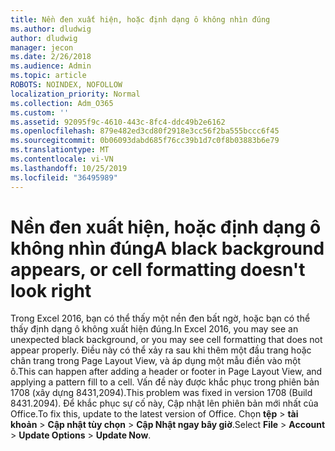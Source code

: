 ```yaml
---
title: Nền đen xuất hiện, hoặc định dạng ô không nhìn đúng
ms.author: dludwig
author: dludwig
manager: jecon
ms.date: 2/26/2018
ms.audience: Admin
ms.topic: article
ROBOTS: NOINDEX, NOFOLLOW
localization_priority: Normal
ms.collection: Adm_O365
ms.custom: ''
ms.assetid: 92095f9c-4610-443c-8fc4-ddc49b2e6162
ms.openlocfilehash: 879e482ed3cd80f2918e3cc56f2ba555bccc6f45
ms.sourcegitcommit: 0b06093dabd685f76cc39b1d7c0f8b03883b6e79
ms.translationtype: MT
ms.contentlocale: vi-VN
ms.lasthandoff: 10/25/2019
ms.locfileid: "36495989"
---
```

# <a name="a-black-background-appears-or-cell-formatting-doesnt-look-right"></a><span data-ttu-id="f7ce9-102">Nền đen xuất hiện, hoặc định dạng ô không nhìn đúng</span><span class="sxs-lookup"><span data-stu-id="f7ce9-102">A black background appears, or cell formatting doesn't look right</span></span>

<span data-ttu-id="f7ce9-103">Trong Excel 2016, bạn có thể thấy một nền đen bất ngờ, hoặc bạn có thể thấy định dạng ô không xuất hiện đúng.</span><span class="sxs-lookup"><span data-stu-id="f7ce9-103">In Excel 2016, you may see an unexpected black background, or you may see cell formatting that does not appear properly.</span></span> <span data-ttu-id="f7ce9-104">Điều này có thể xảy ra sau khi thêm một đầu trang hoặc chân trang trong Page Layout View, và áp dụng một mẫu điền vào một ô.</span><span class="sxs-lookup"><span data-stu-id="f7ce9-104">This can happen after adding a header or footer in Page Layout View, and applying a pattern fill to a cell.</span></span> <span data-ttu-id="f7ce9-105">Vấn đề này được khắc phục trong phiên bản 1708 (xây dựng 8431,2094).</span><span class="sxs-lookup"><span data-stu-id="f7ce9-105">This problem was fixed in version 1708 (Build 8431.2094).</span></span> <span data-ttu-id="f7ce9-106">Để khắc phục sự cố này, Cập nhật lên phiên bản mới nhất của Office.</span><span class="sxs-lookup"><span data-stu-id="f7ce9-106">To fix this, update to the latest version of Office.</span></span> <span data-ttu-id="f7ce9-107">Chọn **tệp** \> **tài khoản** \> **Cập nhật tùy chọn** \> **Cập Nhật ngay bây giờ**.</span><span class="sxs-lookup"><span data-stu-id="f7ce9-107">Select **File** \> **Account** \> **Update Options** \> **Update Now**.</span></span>
  

